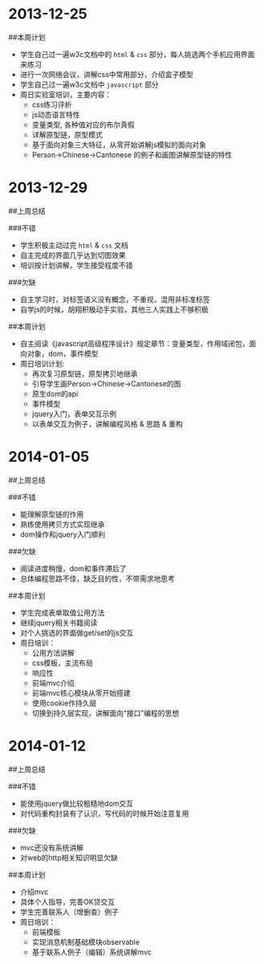 2013-12-25
===
##本周计划

- 学生自己过一遍w3c文档中的 `html` & `css` 部分，每人挑选两个手机应用界面来练习
- 进行一次网络会议，讲解css中常用部分，介绍盒子模型
- 学生自己过一遍w3c文档中 `javascript` 部分
- 周日实验室培训，主要内容：
	- css练习评析
	- js动态语言特性
	- 变量类型, 各种值对应的布尔真假
	- 详解原型链，原型模式
	- 基于面向对象三大特征，从零开始讲解js模拟的面向对象
	- Person->Chinese->Cantonese 的例子和画图讲解原型链的特性



2013-12-29
===
##上周总结

###不错
- 学生积极主动过完 `html` & `css` 文档
- 自主完成的界面几乎达到切图效果
- 培训按计划讲解，学生接受程度不错

###欠缺
- 自主学习时，对标签语义没有概念，不重视，混用非标准标签
- 自学js的时候，胡翔积极动手实验，其他三人实践上不够积极


##本周计划
- 自主阅读《javascript高级程序设计》规定章节：变量类型，作用域闭包，面向对象，dom，事件模型
- 周日培训计划:
	- 再次复习原型链，原型拷贝地继承
	- 引导学生画Person->Chinese->Cantonese的图
	- 原生dom的api
	- 事件模型
	- jquery入门，表单交互示例
	- 以表单交互为例子，讲解编程风格 & 思路 & 重构



2014-01-05
===
##上周总结

###不错
- 能理解原型链的作用
- 熟练使用拷贝方式实现继承
- dom操作和jquery入门顺利

###欠缺
- 阅读进度稍慢，dom和事件滞后了
- 总体编程思路不佳，缺乏目的性，不带需求地思考


##本周计划
- 学生完成表单取值公用方法
- 继续jquery相关书籍阅读
- 对个人挑选的界面做get/set的js交互
- 周日培训：
	- 公用方法讲解
	- css模板，主流布局
	- 响应性
	- 前端mvc介绍
	- 前端mvc核心模块从零开始搭建
	- 使用cookie作持久层
	- 切换到持久层实现，讲解面向“接口”编程的思想


2014-01-12
===
##上周总结

###不错
- 能使用jquery做比较粗糙地dom交互
- 对代码重构封装有了认识，写代码的时候开始注意复用

###欠缺
- mvc还没有系统讲解
- 对web的http相关知识明显欠缺


##本周计划
- 介绍mvc
- 具体个人指导，完善OK贷交互
- 学生完善联系人（增删查）例子
- 周日培训：
	- 前端模板
	- 实现消息机制基础模块observable
	- 基于联系人例子（编辑）系统讲解mvc
